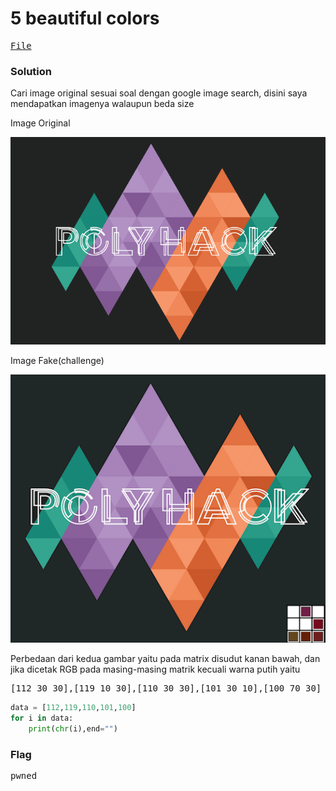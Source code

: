 <h1><b>5 beautiful colors</h1></b>
<pre>
<a href="https://ringzer0ctf.com/files/bf581c561411f3e3aeeb45e93a3880e9.zip">File</a>
</pre>
</b><h3>Solution</h3></b>
<p>Cari image original sesuai soal dengan google image search, disini saya mendapatkan imagenya walaupun beda size</p>
<p>Image Original</p>
<p align='center'>
  <img src="https://github.com/enomarozi/Writeup-CTF/blob/master/RingZer0CTF/Steganography/Images/Real_image.png">
</p>
<p>Image Fake(challenge)</p>
<p align='center'>
  <img src="https://github.com/enomarozi/Writeup-CTF/blob/master/RingZer0CTF/Steganography/Images/41250d2f058fcf724ecef0ee6e92ef10.png">
</p>
<p>Perbedaan dari kedua gambar yaitu pada matrix disudut kanan bawah, dan jika dicetak RGB pada masing-masing matrik kecuali warna putih yaitu</p>
<pre>
[112 30 30],[119 10 30],[110 30 30],[101 30 10],[100 70 30]
</pre>

```python
data = [112,119,110,101,100]
for i in data:
    print(chr(i),end="")
```
</b><h3>Flag</h3></b>
<pre>
pwned
</pre>
